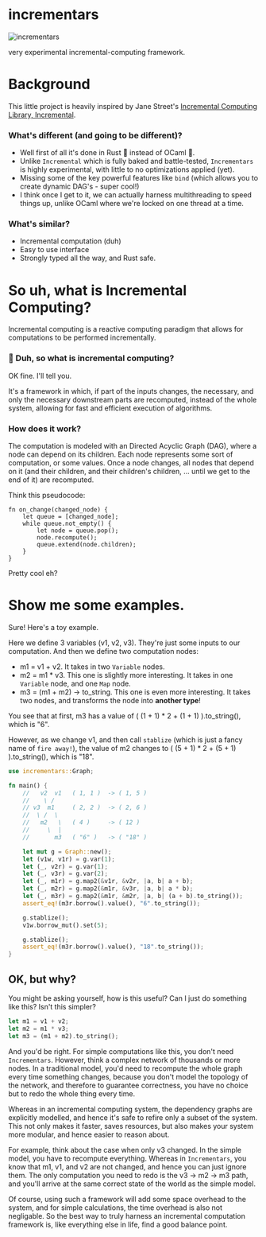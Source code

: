 # incrementars
![incrementars](https://github.com/YilunAllenChen/incrementars/assets/32376517/3151ae7f-b7c4-436f-a0f5-5595af5bfafb)

very experimental incremental-computing framework.

# Background

This little project is heavily inspired by Jane Street's [Incremental Computing Library, Incremental](https://github.com/janestreet/incremental).

### What's different (and going to be different)?

- Well first of all it's done in Rust 🦀 instead of OCaml 🐫.
- Unlike `Incremental` which is fully baked and battle-tested, `Incrementars` is highly experimental, with little to no optimizations applied (yet).
- Missing some of the key powerful features like `bind` (which allows you to create dynamic DAG's - super cool!)
- I think once I get to it, we can actually harness multithreading to speed things up, unlike OCaml where we're locked on one thread at a time.

### What's similar?

- Incremental computation (duh)
- Easy to use interface
- Strongly typed all the way, and Rust safe.

# So uh, what is Incremental Computing?

Incremental computing is a reactive computing paradigm that allows for computations
to be performed incrementally.

### 🤷 Duh, so **what is incremental computing?**

OK fine. I'll tell you.

It's a framework in which, if part of the inputs changes, the necessary, and only the necessary downstream
parts are recomputed, instead of the whole system, allowing for fast and efficient execution of algorithms.

### How does it work?

The computation is modeled with an Directed Acyclic Graph (DAG), where a node can depend on its children. Each node represents some sort of computation, or some values.
Once a node changes, all nodes that depend on it (and their children, and their children's children, ... until we get to the end of it) are recomputed.

Think this pseudocode:
```
fn on_change(changed_node) {
    let queue = [changed_node];
    while queue.not_empty() {
        let node = queue.pop();
        node.recompute();
        queue.extend(node.children);
    }
}
```

Pretty cool eh?

# Show me some examples.

Sure! Here's a toy example.

Here we define 3 variables (v1, v2, v3). They're just some inputs to our computation.
And then we define two computation nodes:

- m1 = v1 + v2. It takes in two `Variable` nodes.
- m2 = m1 \* v3. This one is slightly more interesting. It takes in one `Variable` node, and one `Map` node.
- m3 = (m1 + m2) -> to_string. This one is even more interesting. It takes two nodes, and transforms the node into **another type**!

You see that at first, m3 has a value of ( (1 + 1) * 2 + (1 + 1) ).to_string(), which is "6".

However, as we change v1, and then call `stablize` (which is just a fancy name of `fire away!`),
the value of m2 changes to ( (5 + 1) * 2 + (5 + 1) ).to_string(), which is "18". 

```rust
use incrementars::Graph;

fn main() {
    //   v2  v1   ( 1, 1 )  -> ( 1, 5 )
    //    \ /
    // v3  m1     ( 2, 2 )  -> ( 2, 6 )
    //  \ /  \
    //   m2   \   ( 4 )     -> ( 12 )
    //     \  |
    //       m3   ( "6" )   -> ( "18" )

    let mut g = Graph::new();
    let (v1w, v1r) = g.var(1);
    let (_, v2r) = g.var(1);
    let (_, v3r) = g.var(2);
    let (_, m1r) = g.map2(&v1r, &v2r, |a, b| a + b);
    let (_, m2r) = g.map2(&m1r, &v3r, |a, b| a * b);
    let (_, m3r) = g.map2(&m1r, &m2r, |a, b| (a + b).to_string());
    assert_eq!(m3r.borrow().value(), "6".to_string());

    g.stablize();
    v1w.borrow_mut().set(5);

    g.stablize();
    assert_eq!(m3r.borrow().value(), "18".to_string());
}
```

## OK, but why?

You might be asking yourself, how is this useful? Can I just do something like this? Isn't this simpler?

```rust
let m1 = v1 + v2;
let m2 = m1 * v3;
let m3 = (m1 + m2).to_string();
```

And you'd be right. For simple computations like this, you don't need `Incrementars`.
However, think a complex network of thousands or more nodes. In a traditional model, you'd need to recompute
the whole graph every time something changes, because you don't model the topology of the network, and therefore
to guarantee correctness, you have no choice but to redo the whole thing every time.

Whereas in an incremental computing system, the dependency graphs are explicitly modelled, and hence it's safe to refire
only a subset of the system. This not only makes it faster, saves resources, but also makes your system more modular, and hence 
easier to reason about.

For example, think about the case when only v3 changed. In the simple model, you have to recompute everything. Whereas
in `Incrementars`, you know that m1, v1, and v2 are not changed, and hence you can just ignore them. The only computation
you need to redo is the v3 -> m2 -> m3 path, and you'll arrive at the same correct state of the world as the simple model.

Of course, using such a framework will add some space overhead to the system, and for simple calculations, the time overhead is also not negligable.
So the best way to truly harness an incremental computation framework is, like everything else in life, find a good balance point.
